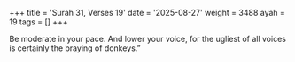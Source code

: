 +++
title = 'Surah 31, Verses 19'
date = '2025-08-27'
weight = 3488
ayah = 19
tags = []
+++

Be moderate in your pace. And lower your voice, for the ugliest of all voices is certainly the braying of donkeys.”